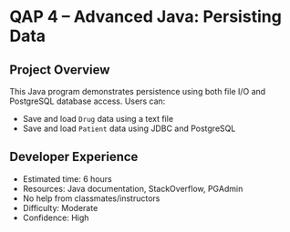# QAP 4 – Advanced Java: Persisting Data

## Project Overview
This Java program demonstrates persistence using both file I/O and PostgreSQL database access. Users can:
- Save and load `Drug` data using a text file
- Save and load `Patient` data using JDBC and PostgreSQL

## Developer Experience
- Estimated time: 6 hours
- Resources: Java documentation, StackOverflow, PGAdmin
- No help from classmates/instructors
- Difficulty: Moderate
- Confidence: High


